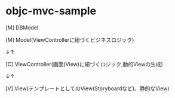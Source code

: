 objc-mvc-sample
===============

[M] DBModel

[M] Model(ViewControllerに紐づくビジネスロジック)

↓↑

[C] ViewController(画面(View)に紐づくロジック,動的Viewの生成)

↓↑

[V] View(テンプレートとしてのView(Storyboardなど)、静的なView)

